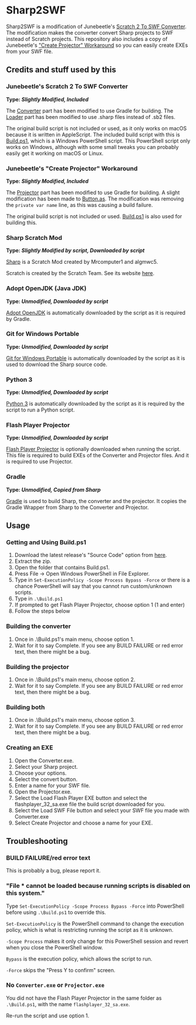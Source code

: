 # Sharp2SWF

Sharp2SWF is a modification of Junebeetle's [Scratch 2 To SWF Converter](https://junebeetle.github.io/converter).
The modification makes the converter convert Sharp projects to SWF instead of Scratch projects.
This repository also includes a copy of Junebeetle's ["Create Projector" Workaround](https://junebeetle.github.io/projector) so you can easily create EXEs from your SWF file.

## Credits and stuff used by this

### Junebeetle's Scratch 2 To SWF Converter
**Type: _Slightly Modified, Included_**

The [Converter](Resources/Converter) part has been modified to use Gradle for building.
The [Loader](Resource/Loader) part has been modified to use .sharp files instead of .sb2 files.

The original build script is not included or used, as it only works on macOS because it is written in AppleScript.
The included build script with this is [Build.ps1](Build.ps1), which is a Windows PowerShell script.
This PowerShell script only works on Windows, although with some small tweaks you can probably easily get it working on macOS or Linux.

### Junebeetle's "Create Projector" Workaround
**Type: _Slightly Modified, Included_**

The [Projector](Resources/Projector) part has been modified to use Gradle for building.
A slight modification has been made to [Button.as](Resources/Projector/src/Button.as).
The modification was removing the `private var name` line, as this was causing a build failure.

The original build script is not included or used. [Build.ps1](Build.ps1) is also used for building this.

### Sharp Scratch Mod
**Type: _Slightly Modified by script, Downloaded by script_**

[Sharp](https://github.com/SharpScratchMod/Sharp) is a Scratch Mod created by Mrcomputer1 and algmwc5.

Scratch is created by the Scratch Team. See its website [here](https://scratch.mit.edu).

### Adopt OpenJDK (Java JDK)
**Type: _Unmodified, Downloaded by script_**

[Adopt OpenJDK](https://adoptopenjdk.net) is automatically downloaded by the script as it is required by Gradle.

### Git for Windows Portable
**Type: _Unmodified, Downloaded by script_**

[Git for Windows Portable](https://git-scm.com/download/win) is automatically downloaded by the script as it is used to download the Sharp source code.

### Python 3
**Type: _Unmodified, Downloaded by script_**

[Python 3](https://python.org) is automatically downloaded by the script as it is required by the script to run a Python script.

### Flash Player Projector
**Type: _Unmodified, Downloaded by script_**

[Flash Player Projector](https://www.adobe.com/support/flashplayer/debug_downloads.html) is optionally downloaded when running the script.
This file is required to build EXEs of the Converter and Projector files. And it is required to use Projector.

### Gradle
**Type: _Unmodified, Copied from Sharp_**

[Gradle](https://gradle.org) is used to build Sharp, the converter and the projector. It copies the Gradle Wrapper from Sharp to the Converter and Projector.

## Usage

### Getting and Using Build.ps1
1. Download the latest release's "Source Code" option from [here](https://github.com/SharpScratchMod/Sharp2SWF/releases).
2. Extract the zip.
3. Open the folder that contains Build.ps1.
4. Press File -> Open Windows PowerShell in File Explorer.
5. Type in `Set-ExecutionPolicy -Scope Process Bypass -Force` or there is a chance PowerShell will say that you cannot run custom/unknown scripts.
6. Type in `.\Build.ps1`
7. If prompted to get Flash Player Projector, choose option 1 (1 and enter)
8. Follow the steps below

### Building the converter
1. Once in .\Build.ps1's main menu, choose option 1.
2. Wait for it to say Complete. If you see any BUILD FAILURE or red error text, then there might be a bug.

### Building the projector
1. Once in .\Build.ps1's main menu, choose option 2.
2. Wait for it to say Complete. If you see any BUILD FAILURE or red error text, then there might be a bug.

### Building both
1. Once in .\Build.ps1's main menu, choose option 3.
2. Wait for it to say Complete. If you see any BUILD FAILURE or red error text, then there might be a bug.

### Creating an EXE
1. Open the Converter.exe.
2. Select your Sharp project.
3. Choose your options.
4. Select the convert button.
5. Enter a name for your SWF file.
6. Open the Projector.exe.
7. Select the Load Flash Player EXE button and select the flashplayer_32_sa.exe file the build script downloaded for you.
8. Select the Load SWF File button and select your SWF file you made with Converter.exe
9. Select Create Projector and choose a name for your EXE.

## Troubleshooting

### BUILD FAILURE/red error text
This is probably a bug, please report it.

### "File * cannot be loaded because running scripts is disabled on this system."
Type `Set-ExecutionPolicy -Scope Process Bypass -Force` into PowerShell before using `.\Build.ps1` to override this.

`Set-ExecutionPolicy` is the PowerShell command to change the execution policy, which is what is restricting running the script as it is unknown.

`-Scope Process` makes it only change for this PowerShell session and revert when you close the PowerShell window.

`Bypass` is the execution policy, which allows the script to run.

`-Force` skips the "Press Y to confirm" screen.

### No `Converter.exe` or `Projector.exe`

You did not have the Flash Player Projector in the same folder as `.\Build.ps1`, with the name `flashplayer_32_sa.exe`.

Re-run the script and use option 1.